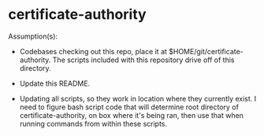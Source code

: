 # certificate-authority

Assumption(s):
- Codebases checking out this repo, place it at $HOME/git/certificate-authority.  The scripts included with this repository drive off of this directory. 

- Update this README.  
- Updating all scripts, so they work in location where they currently exist.  I need to figure bash script code that will determine root directory of certificate-authority, on box where it's being ran, then use that when running commands from within these scripts.
